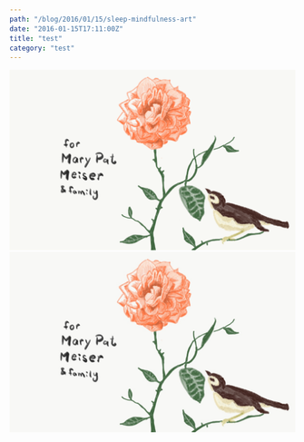 ```yaml
---
path: "/blog/2016/01/15/sleep-mindfulness-art"
date: "2016-01-15T17:11:00Z"
title: "test"
category: "test"
---
```


!["test"](rosebird.png)
!["test"](rosebird.jpg)
